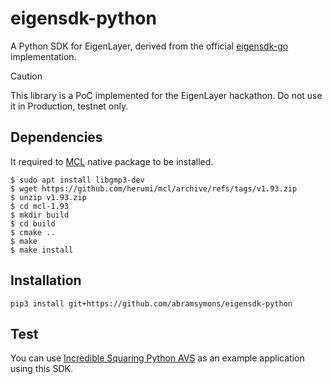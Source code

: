 # eigensdk-python

A Python SDK for EigenLayer, derived from the official [eigensdk-go](https://github.com/layr-Labs/eigensdk-go/tree/master/) implementation.

> [!CAUTION]
> This library is a PoC implemented for the EigenLayer hackathon. Do not use it in Production, testnet only.



## Dependencies

It required to [MCL](https://github.com/herumi/mcl) native package to be installed.
```
$ sudo apt install libgmp3-dev
$ wget https://github.com/herumi/mcl/archive/refs/tags/v1.93.zip
$ unzip v1.93.zip
$ cd mcl-1.93
$ mkdir build
$ cd build
$ cmake ..
$ make
$ make install
```

## Installation

```
pip3 install git+https://github.com/abramsymons/eigensdk-python
```

## Test
You can use [Incredible Squaring Python AVS](https://github.com/abramsymons/incredible-squaring-avs-python/) as an example application using this SDK. 
